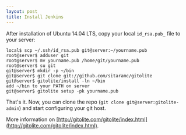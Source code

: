 ```yaml
---
layout: post
title: Install Jenkins
---
```


After installation of Ubuntu 14.04 LTS, copy your local `id_rsa.pub_` file to your server:

    local$ scp ~/.ssh/id_rsa.pub git@server:~/yourname.pub
    root@server$ adduser git
    root@server$ mv yourname.pub /home/git/yourname.pub
    root@server$ su git
    git@server$ mkdir -p ~/bin
    git@server$ git clone git://github.com/sitaramc/gitolite
    git@server$ gitolite/install -ln ~/bin
    add ~/bin to your PATH on server
    git@server$ gitolite setup -pk yourname.pub

That's it. Now, you can clone the repo (`git clone git@server:gitolite-admin`) and start configuring your git host.

More information on [http://gitolite.com/gitolite/index.html](http://gitolite.com/gitolite/index.html).
